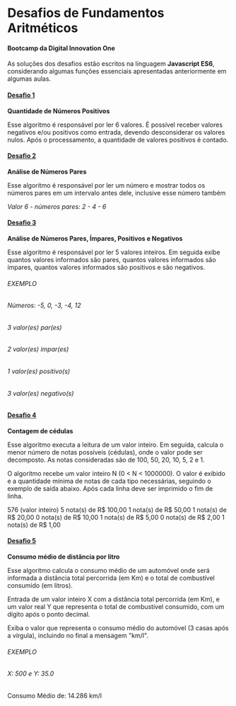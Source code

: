 # Desafios de Fundamentos Aritméticos

#### Bootcamp da Digital Innovation One

As soluções dos desafios estão escritos na linguagem **Javascript ES6**, considerando algumas funções essenciais apresentadas anteriormente em algumas aulas.



#### [Desafio 1](1-QuantidadeNumerosPositivos.js)

**Quantidade de Números Positivos**

Esse algoritmo é responsável por ler 6 valores. É possível receber valores negativos e/ou positivos como entrada,
devendo desconsiderar os valores nulos. Após o processamento, a quantidade de valores positivos é contado.





#### [Desafio 2](2-NumerosPares.js)

**Análise de Números Pares**

Esse algoritmo é responsável por ler um número e mostrar todos os números pares em um intervalo antes dele,
inclusive esse número também

*Valor 6 - números pares: 2 - 4 - 6*





#### [Desafio 3](3-AnaliseDeNumeros.js)

**Análise de Números Pares, Ímpares, Positivos e Negativos**

Esse algoritmo é responsável por ler 5 valores inteiros. Em seguida exibe quantos
valores informados são pares, quantos valores informados são ímpares,
quantos valores informados são positivos e são negativos.



###### EXEMPLO

###### Números: -5, 0, -3, -4, 12  

###### 3 valor(es) par(es)

###### 2 valor(es) impar(es)

###### 1 valor(es) positivo(s)

###### 3 valor(es) negativo(s)





#### [Desafio 4](4-ContagemDeCedulas.js)

**Contagem de cédulas**

Esse algoritmo executa a leitura de um valor inteiro. Em seguida, calcula o menor número de notas possíveis (cédulas),
onde o valor pode ser decomposto. As notas consideradas são de 100, 50, 20, 10, 5, 2 e 1.

O algoritmo recebe um valor inteiro N (0 < N < 1000000).
O valor é exibido e a quantidade mínima de notas de cada tipo necessárias,
seguindo o exemplo de saída abaixo. Após cada linha deve ser imprimido o fim de linha.

576 (valor inteiro)
5 nota(s) de R$ 100,00
1 nota(s) de R$ 50,00
1 nota(s) de R$ 20,00
0 nota(s) de R$ 10,00
1 nota(s) de R$ 5,00
0 nota(s) de R$ 2,00
1 nota(s) de R$ 1,00





#### [Desafio 5](5-ConsumoMedioLitros.js)

**Consumo médio de distância por litro**

Esse algoritmo calcula o consumo médio de um automóvel onde será informada
a distância total percorrida (em Km) e o total de combustível consumido (em litros).

Entrada de um valor inteiro X com a distância total percorrida (em Km), e um valor real Y que
representa o total de combustível consumido, com um dígito após o ponto decimal.

Exiba o valor que representa o consumo médio do automóvel (3 casas após a vírgula), incluindo no final a mensagem "km/l".

###### EXEMPLO

###### X: 500 e Y: 35.0
Consumo Médio de: 14.286 km/l